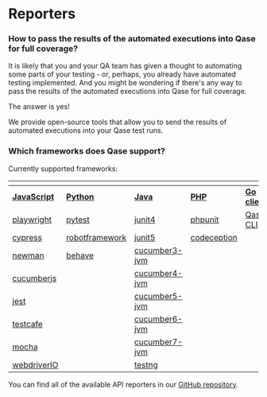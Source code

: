 # Reporters

### How to pass the results of the automated executions into Qase for full coverage?

It is likely that you and your QA team has given a thought to automating some parts of your testing - or, perhaps, you already have automated testing implemented. And you might be wondering if there's any way to pass the results of the automated executions into Qase for full coverage.

The answer is yes!

We provide open-source tools that allow you to send the results of automated executions into your Qase test runs.



### Which frameworks does Qase support?

Currently supported frameworks:

<table data-header-hidden><thead><tr><th></th><th></th><th width="152"></th><th></th><th></th></tr></thead><tbody><tr><td><a href="https://github.com/qase-tms/qase-javascript"><strong>JavaScript</strong></a></td><td><a href="https://github.com/qase-tms/qase-python"><strong>Python</strong></a></td><td><a href="https://github.com/qase-tms/qase-java"><strong>Java</strong></a></td><td><a href="https://github.com/qase-tms/qase-php"><strong>PHP</strong></a></td><td><a href="https://github.com/qase-tms/qase-go"><strong>Go client</strong></a></td></tr><tr><td><a href="https://github.com/qase-tms/qase-javascript/tree/main/qase-playwright">playwright</a></td><td><a href="https://github.com/qase-tms/qase-python/tree/main/qase-pytest">pytest</a></td><td><a href="https://github.com/qase-tms/qase-java/tree/master/qase-junit4">junit4</a></td><td><a href="https://github.com/qase-tms/qase-phpunit">phpunit</a></td><td><a href="https://github.com/qase-tms/qasectl">Qase CLI</a></td></tr><tr><td><a href="https://github.com/qase-tms/qase-javascript/tree/main/qase-cypress">cypress</a></td><td><a href="https://github.com/qase-tms/qase-python/tree/main/qase-robotframework">robotframework</a></td><td><a href="https://github.com/qase-tms/qase-java/tree/master/qase-junit5">junit5</a></td><td><a href="https://github.com/qase-tms/qase-codeception">codeception</a></td><td></td></tr><tr><td><a href="https://github.com/qase-tms/qase-javascript/tree/main/qase-newman">newman</a></td><td><a href="https://github.com/qase-tms/qase-python/tree/main/qase-behave">behave</a></td><td><a href="https://github.com/qase-tms/qase-java/tree/master/qase-cucumber3-jvm">cucumber3-jvm</a></td><td></td><td></td></tr><tr><td><a href="https://github.com/qase-tms/qase-javascript/tree/main/qase-cucumberjs">cucumberjs</a></td><td></td><td><a href="https://github.com/qase-tms/qase-java/tree/master/qase-cucumber4-jvm">cucumber4-jvm</a></td><td></td><td></td></tr><tr><td><a href="https://github.com/qase-tms/qase-javascript/tree/main/qase-jest">jest</a></td><td></td><td><a href="https://github.com/qase-tms/qase-java/tree/master/qase-cucumber5-jvm">cucumber5-jvm</a></td><td></td><td></td></tr><tr><td><a href="https://github.com/qase-tms/qase-javascript/tree/main/qase-testcafe">testcafe</a></td><td></td><td><a href="https://github.com/qase-tms/qase-java/tree/master/qase-cucumber6-jvm">cucumber6-jvm</a></td><td></td><td></td></tr><tr><td><a href="https://github.com/qase-tms/qase-javascript/tree/main/qase-mocha">mocha</a></td><td></td><td><a href="https://github.com/qase-tms/qase-java/tree/master/qase-cucumber7-jvm">cucumber7-jvm</a></td><td></td><td></td></tr><tr><td><a href="https://github.com/qase-tms/qase-javascript/tree/main/qase-wdio">webdriverIO</a></td><td></td><td><a href="https://github.com/qase-tms/qase-java/tree/master/qase-testng">testng</a></td><td></td><td></td></tr></tbody></table>

You can find all of the available API reporters in our [GitHub repository](https://github.com/qase-tms).
